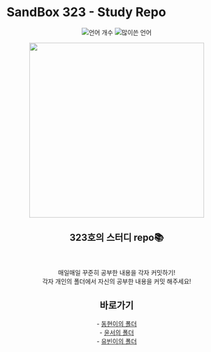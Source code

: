 # SandBox 323 - Study Repo

<p align="center">
  <img alt="언어 개수" src="https://img.shields.io/github/languages/count/sandbox323/Study" />
  <img alt="많이쓴 언어" src="https://img.shields.io/github/languages/top/sandbox323/Study" />
</p>

<p align="center"><img src="https://user-images.githubusercontent.com/48408417/82771123-e515e100-9e75-11ea-83ab-1fc96b8caca4.png" width="400"></p>

<h2 align="center">323호의 스터디 repo📚</h2>
<br>  

<p align="center">
매일매일 꾸준히 공부한 내용을 각자 커밋하기! <br>
각자 개인의 폴더에서 자신의 공부한 내용을 커밋 해주세요!
</p>

<h2 align="center">바로가기</h2>

<p align="center">
- <a href="https://github.com/sandbox323/Study/김동현">동현이의 폴더</a><br />
- <a href="https://github.com/sandbox323/Study/황윤서">윤서의 폴더</a><br />
- <a href="https://github.com/sandbox323/Study/정유빈">유빈이의 폴더</a><br />